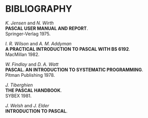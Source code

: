 # BIBLIOGRAPHY

*K. Jensen* and *N. Wirth*  
**PASCAL USER MANUAL AND REPORT**.  
Springer-Verlag 1975.

*I. R. Wilson* and *A. M. Addyman*  
**A PRACTICAL INTRODUCTION TO PASCAL WITH BS 6192**.  
MacMillan 1982.

*W. Findlay* and *D. A. Watt*  
**PASCAL. AN INTRODUCTION TO SYSTEMATIC PROGRAMMING**.  
Pitman Publishing 1978.

*J. Tiberghien*  
**THE PASCAL HANDBOOK**.  
SYBEX 1981.

*J. Welsh* and *J. Elder*  
**INTRODUCTION TO PASCAL**.
